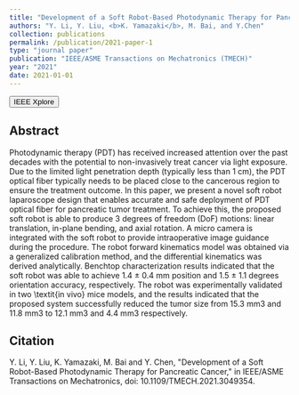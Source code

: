 ```yaml
---
title: "Development of a Soft Robot-Based Photodynamic Therapy for Pancreatic Cancer"
authors: "Y. Li, Y. Liu, <b>K. Yamazaki</b>, M. Bai, and Y.Chen"
collection: publications
permalink: /publication/2021-paper-1
type: "journal paper"
publication: "IEEE/ASME Transactions on Mechatronics (TMECH)"
year: "2021"
date: 2021-01-01
---
```

<button class="btn btn-round btn-sm btn-ghost-blue" onclick="location.href='https://ieeexplore.ieee.org/document/9314043'">IEEE Xplore</button>

## Abstract
Photodynamic therapy (PDT) has received increased attention over the past decades with the potential to non-invasively treat cancer via light exposure. Due to the limited light penetration depth (typically less than 1 cm), the PDT optical fiber typically needs to be placed close to the cancerous region to ensure the treatment outcome. In this paper, we present a novel soft robot laparoscope design that enables accurate and safe deployment of PDT optical fiber for pancreatic tumor treatment. To achieve this, the proposed soft robot is able to produce 3 degrees of freedom (DoF) motions: linear translation, in-plane bending, and axial rotation. A micro camera is integrated with the soft robot to provide intraoperative image guidance during the procedure. The robot forward kinematics model was obtained via a generalized calibration method, and the differential kinematics was derived analytically. Benchtop characterization results indicated that the soft robot was able to achieve 1.4 ± 0.4 mm position and 1.5 ± 1.1 degrees orientation accuracy, respectively. The robot was experimentally validated in two \textit{in vivo} mice models, and the results indicated that the proposed system successfully reduced the tumor size from 15.3 mm3 and 11.8 mm3 to 12.1 mm3 and 4.4 mm3 respectively.

## Citation
Y. Li, Y. Liu, K. Yamazaki, M. Bai and Y. Chen, "Development of a Soft Robot-Based Photodynamic Therapy for Pancreatic Cancer," in IEEE/ASME Transactions on Mechatronics, doi: 10.1109/TMECH.2021.3049354.
